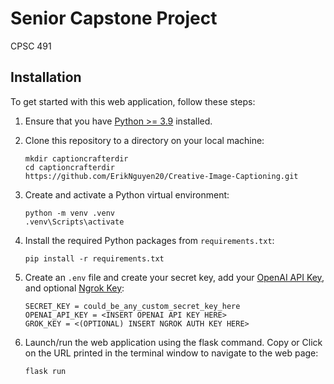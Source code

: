 # Senior Capstone Project
 CPSC 491

## Installation

To get started with this web application, follow these steps:

1. Ensure that you have [Python >= 3.9](https://www.python.org/downloads/) installed.

2. Clone this repository to a directory on your local machine:

   ```
   mkdir captioncrafterdir
   cd captioncrafterdir
   https://github.com/ErikNguyen20/Creative-Image-Captioning.git
   ```

3. Create and activate a Python virtual environment:

   ```
   python -m venv .venv
   .venv\Scripts\activate
   ```

4. Install the required Python packages from `requirements.txt`:

   ```
   pip install -r requirements.txt
   ```
   
5. Create an `.env` file and create your secret key, add your [OpenAI API Key](https://platform.openai.com/), and optional [Ngrok Key](https://ngrok.com/):

   ```
   SECRET_KEY = could_be_any_custom_secret_key_here
   OPENAI_API_KEY = <INSERT OPENAI API KEY HERE>
   GROK_KEY = <(OPTIONAL) INSERT NGROK AUTH KEY HERE>
   ```

6. Launch/run the web application using the flask command. Copy or Click on the URL printed in the terminal window to navigate to the web page:

   ```
   flask run
   ```
